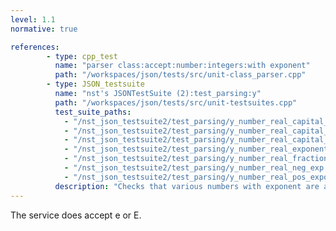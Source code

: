 ```yaml
---
level: 1.1
normative: true

references:
        - type: cpp_test
          name: "parser class:accept:number:integers:with exponent"
          path: "/workspaces/json/tests/src/unit-class_parser.cpp"
        - type: JSON_testsuite
          name: "nst's JSONTestSuite (2):test_parsing:y"
          path: "/workspaces/json/tests/src/unit-testsuites.cpp"
          test_suite_paths:
            - "/nst_json_testsuite2/test_parsing/y_number_real_capital_e.json"
            - "/nst_json_testsuite2/test_parsing/y_number_real_capital_e_neg_exp.json"
            - "/nst_json_testsuite2/test_parsing/y_number_real_capital_e_pos_exp.json"
            - "/nst_json_testsuite2/test_parsing/y_number_real_exponent.json"
            - "/nst_json_testsuite2/test_parsing/y_number_real_fraction_exponent.json"
            - "/nst_json_testsuite2/test_parsing/y_number_real_neg_exp.json"
            - "/nst_json_testsuite2/test_parsing/y_number_real_pos_exponent.json"
          description: "Checks that various numbers with exponent are accepted."
---
```


The service does accept e or E.
